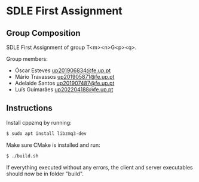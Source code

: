 # SDLE First Assignment

## Group Composition
SDLE First Assignment of group T&lt;m&gt;&lt;n&gt;G&lt;p&gt;&lt;q&gt;.

Group members:

- Óscar Esteves up201906834@fe.up.pt
- Mário Travassos up201905871@fe.up.pt
- Adelaide Santos up201907487@fe.up.pt
- Luís Guimarães up202204188@fe.up.pt

## Instructions
Install cppzmq by running:

```bash
$ sudo apt install libzmq3-dev
```

Make sure CMake is installed and run:

```bash
$ ./build.sh
```
If everything executed without any errors, the client and server executables should now be in folder "build".

